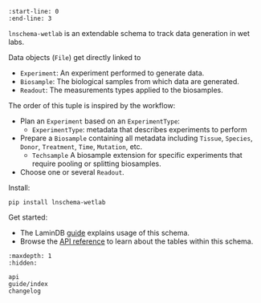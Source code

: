 ```{include} ../README.md
:start-line: 0
:end-line: 3
```

`lnschema-wetlab` is an extendable schema to track data generation in wet labs.

Data objects (`File`) get directly linked to

- `Experiment`: An experiment performed to generate data.
- `Biosample`: The biological samples from which data are generated.
- `Readout`: The measurements types applied to the biosamples.

The order of this tuple is inspired by the workflow:

- Plan an `Experiment` based on an `ExperimentType`:
  - `ExperimentType`: metadata that describes experiments to perform
- Prepare a `Biosample` containing all metadata including `Tissue`, `Species`, `Donor`, `Treatment`, `Time`, `Mutation`, etc.
  - `Techsample` A biosample extension for specific experiments that require pooling or splitting biosamples.
- Choose one or several `Readout`.

Install:

```
pip install lnschema-wetlab
```

Get started:

- The LaminDB [guide](https://lamin.ai/docs/db/guide) explains usage of this schema.
- Browse the [API reference](api) to learn about the tables within this schema.

```{toctree}
:maxdepth: 1
:hidden:

api
guide/index
changelog
```
